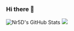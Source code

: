 ### Hi there 👋

<!--
**Nr5D/Nr5D** is a ✨ _special_ ✨ repository because its `README.md` (this file) appears on your GitHub profile.

Here are some ideas to get you started:

- 🔭 I’m currently working on ...
- 🌱 I’m currently learning ...
- 👯 I’m looking to collaborate on ...
- 🤔 I’m looking for help with ...
- 💬 Ask me about ...
- 📫 How to reach me: ...
- 😄 Pronouns: ...
- ⚡ Fun fact: ...
-->

<img src="https://github-readme-stats.vercel.app/api?username=Nr5D&show_icons=true&include_all_commits=true&theme=tokyonight" alt="Nr5D's GitHub Stats" />&nbsp;<img src="https://github-readme-stats.vercel.app/api/top-langs/?username=Nr5D&layout=compact&theme=tokyonight" />
